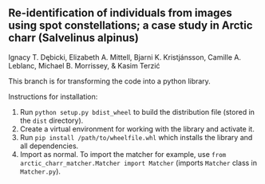 ## Re-identification of individuals from images using spot constellations; a case study in Arctic charr (Salvelinus alpinus)

Ignacy T. Dębicki, Elizabeth A. Mittell, Bjarni K. Kristjánsson, Camille A. Leblanc, Michael B. Morrissey, & Kasim Terzić

This branch is for transforming the code into a python library.

Instructions for installation:
1. Run `python setup.py bdist_wheel` to build the distribution file (stored in the `dist` directory).
2. Create a virtual environment for working with the library and activate it.
3. Run `pip install /path/to/wheelfile.whl` which installs the library and all dependencies.
4. Import as normal. To import the matcher for example, use `from arctic_charr_matcher.Matcher import Matcher` (imports `Matcher` class in `Matcher.py`).